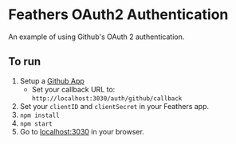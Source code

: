 # Feathers OAuth2 Authentication

An example of using Github's OAuth 2 authentication.

## To run

1. Setup a [Github App](https://github.com/settings/applications/new)
    - Set your callback URL to: `http://localhost:3030/auth/github/callback`
2. Set your `clientID` and `clientSecret` in your Feathers app.
3. `npm install`
4. `npm start`
5. Go to [localhost:3030](http://localhost:3030) in your browser.
